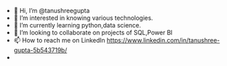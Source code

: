 - 👋 Hi, I’m @tanushreegupta
- 👀 I’m interested in knowing various technologies.
- 🌱 I’m currently learning python,data science.
- 💞️ I’m looking to collaborate on projects of SQL,Power BI
- 📫 How to reach me on LinkedIn https://www.linkedin.com/in/tanushree-gupta-5b543719b/
- 

<!---
tanushreegupta/tanushreegupta is a ✨ special ✨ repository because its `README.md` (this file) appears on your GitHub profile.
You can click the Preview link to take a look at your changes.
--->
